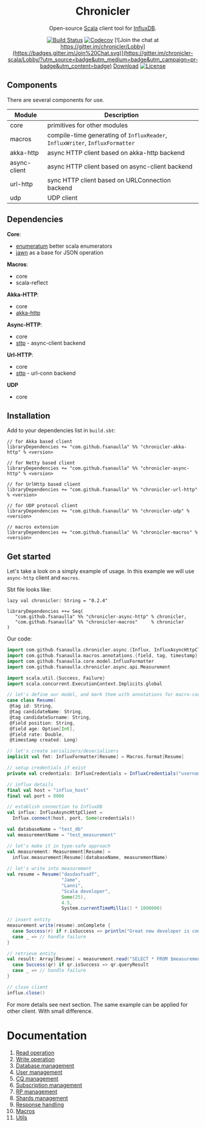 <div align="center">

# Chronicler
Open-source [Scala](https://www.scala-lang.org/) client tool for [InfluxDB](https://www.influxdata.com/).

[![Build Status](https://travis-ci.org/fsanaulla/chronicler.svg?branch=master)](https://travis-ci.org/fsanaulla/chronicler)
[![Codecov](https://img.shields.io/codecov/c/github/fsanaulla/chronicler.svg)](https://codecov.io/gh/fsanaulla/chronicler)
[![Join the chat at https://gitter.im/chronicler/Lobby](https://badges.gitter.im/Join%20Chat.svg)](https://gitter.im/chronicler-scala/Lobby/?utm_source=badge&utm_medium=badge&utm_campaign=pr-badge&utm_content=badge)
[Download](https://img.shields.io/maven-central/v/com.github.fsanaulla/chronicler-core_2.11.svg)
[![License](http://img.shields.io/:license-Apache%202-blue.svg)](http://www.apache.org/licenses/LICENSE-2.0.txt)
</div>

## Components
There are several components for use.

 | Module | Description | 
| ------------- | ------------- |
| core | primitives for other modules | 
| macros | compile-time generating of `InfluxReader`, `InfluxWriter`, `InfluxFormatter`|
| akka-http | async HTTP client based on akka-http backend |
| async-client | async HTTP client based on async-client backend |
| url-http| sync HTTP client based on URLConnection backend |
| udp | UDP client|

## Dependencies
**Core**:
- [enumeratum](https://github.com/lloydmeta/enumeratum) better scala enumerators
- [jawn](https://github.com/non/jawn) as a base for JSON operation

**Macros**:
- core
- scala-reflect

**Akka-HTTP**:
- core
- [akka-http](https://github.com/akka/akka-http)

**Async-HTTP**:
- core
- [sttp](https://github.com/softwaremill/sttp) - async-client backend

**Url-HTTP**:
- core
- [sttp](https://github.com/softwaremill/sttp) - url-conn backend

**UDP**
- core

## Installation
Add to your dependencies list in `build.sbt`:
```
// for Akka based client
libraryDependencies += "com.github.fsanaulla" %% "chronicler-akka-http" % <version>

// for Netty based client
libraryDependencies += "com.github.fsanaulla" %% "chronicler-async-http" % <version>

// for UrlHttp based client
libraryDependencies += "com.github.fsanaulla" %% "chronicler-url-http" % <version>

// for UDP protocol client
libraryDependencies += "com.github.fsanaulla" %% "chronicler-udp" % <version>

// macros extension
libraryDependencies += "com.github.fsanaulla" %% "chronicler-macros" % <version>
```

## Get started
Let's take a look on a simply example of usage. In this example we will use `async-http` client and `macros`.

Sbt file looks like:
```
lazy val chronicler: String = "0.2.4"

libraryDependencies ++= Seq(
   "com.github.fsanaulla" %% "chronicler-async-http" % chronicler,
   "com.github.fsanaulla" %% "chronicler-macros"     % chronicler
)
```
Our code:
```scala
import com.github.fsanaulla.chronicler.async.{Influx, InfluxAsyncHttpClient}
import com.github.fsanaulla.macros.annotations.{field, tag, timestamp}
import com.github.fsanaulla.core.model.InfluxFormatter
import com.github.fsanaulla.chronicler.async.api.Measurement

import scala.util.{Success, Failure}
import scala.concurrent.ExecutionContext.Implicits.global

// let's define our model, and mark them with annotations for macro-code generation
case class Resume(
 @tag id: String,
 @tag candidateName: String,
 @tag candidateSurname: String,
 @field position: String,
 @field age: Option[Int],
 @field rate: Double,
 @timestamp created: Long)

// let's create serializers/deserializers 
implicit val fmt: InfluxFormatter[Resume] = Macros.format[Resume]

// setup credentials if exist
private val credentials: InfluxCredentials = InfluxCredentials("username", "password")

// influx details
final val host = "influx_host"
final val port = 8086

// establish connection to InfluxDB
val influx: InfluxAsyncHttpClient = 
  Influx.connect(host, port, Some(credentials))

val databaseName = "test_db"
val measurementName = "test_measurement"

// let's make it in type-safe approach
val measurement: Measurement[Resume] = 
  influx.measurement[Resume](databaseName, measurementName)
  
// let's write into measurement
val resume = Resume("dasdasfsadf",
                    "Jame",
                    "Lanni",
                    "Scala developer",
                    Some(25),
                    4.5,
                    System.currentTimeMillis() * 1000000)
  
// insert entity  
measurement.write(resume).onComplete {
  case Success(r) if r.isSuccess => println("Great new developer is coming!!")
  case _ => // handle failure
}

// retrieve entity
val result: Array[Resume] = measurement.read("SELECT * FROM $measurementName").onComplete {
  case Success(qr) if qr.isSuccess => qr.queryResult
  case _ => // handle failure
}

// close client
influx.close()
```
For more details see next section. The same example can be applied for other client. With small difference.

# Documentation
1. [Read operation](docs/read_operation_notes.md)
2. [Write operation](docs/write_operation_notes.md)
3. [Database management](docs/database_management.md)
4. [User management](docs/user_management.md)
5. [CQ management](docs/continuous_query-management.md)
6. [Subscription management](docs/subscription_management.md)
7. [RP management](docs/retention_policy_management.md)
8. [Shards management](docs/shard_management.md)
9. [Response handling](docs/response_handling.md)
10. [Macros](docs/macros.md)
11. [Utils](docs/utils.md)
